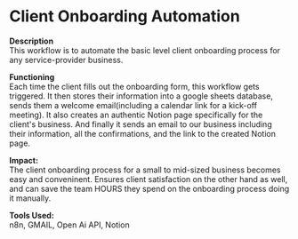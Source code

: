 # Client Onboarding Automation

**Description**  
This workflow is to automate the basic level client onboarding process for any service-provider business. 

**Functioning**  
Each time the client fills out the onboarding form, this workflow gets triggered. It then stores their information into a google sheets database, sends them a welcome email(including a calendar link for a kick-off meeting). It also creates an authentic Notion page specifically for the client's business.
And finally it sends an email to our business including their information, all the confirmations, and the link to the created Notion page.  

**Impact:**  
The client onboarding process for a small to mid-sized business becomes easy and conveninent. 
Ensures client satisfaction on the other hand as well, and can save the team HOURS they spend on the onboarding process doing it manually. 

**Tools Used:**  
n8n, GMAIL, Open Ai API, Notion


